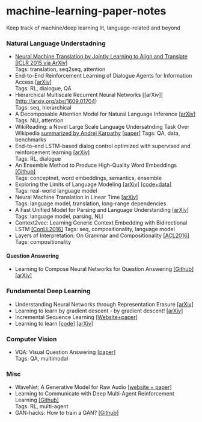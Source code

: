 # machine-learning-paper-notes
Keep track of machine/deep learning lit, language-related and beyond

### Natural Language Understadning 
* [Neural Machine Translation by Jointly Learning to Align and Translate](https://github.com/ilyaeck/machine-learning-paper-notes/blob/master/notes/joint-align-translate.md) [[ICLR 2015 via ArXiv]](https://arxiv.org/abs/1409.0473)<br>
Tags: translation, seq2seq, attention
* End-to-End Reinforcement Learning of Dialogue Agents for Information Access [[arXiv]](https://arxiv.org/abs/1609.00777) <br>
Tags: RL, dialogue, QA
* Hierarchical Multiscale Recurrent Neural Networks [[arXiv]] (http://arxiv.org/abs/1609.01704) <br>
  Tags: seq, hierarchical
* A Decomposable Attention Model for Natural Language Inference [[arXiv]](https://arxiv.org/abs/1606.01933) <br>
  Tags: NLI, attention
* WikiReading: a Novel Large Scale Language Undersatnding Task Over Wikipedia [summarized by Andrej Karpathy](https://github.com/karpathy/paper-notes/blob/master/wikireading.md) [[paper]](http://www.aclweb.org/anthology/P/P16/P16-1145.pdf)
  Tags: QA, data, benchmarks 
* End-to-end LSTM-based dialog control optimized with supervised and reinforcement learning [[arXiv]](https://arxiv.org/abs/1606.01269)<br>
  Tags: RL, dialogue
* An Ensemble Method to Produce High-Quality Word Embeddings [[Github]](https://github.com/LuminosoInsight/conceptnet-numberbatch)<br>
  Tags: conceptnet, word embeddings, semantics, ensemble
* Exploring the Limits of Language Modeling [[arXiv]](https://arxiv.org/abs/1602.02410) [[code+data]](https://github.com/tensorflow/models/tree/master/lm_1b) <br>
  Tags: real-world language model 
* Neural Machine Translation in Linear Time [[arXiv]](https://arxiv.org/abs/1610.10099) <br>
  Tags: language model, translation, long-range dependencies
* A Fast Unified Model for Parsing and Language Understanding [[arXiv]](http://arxiv.org/abs/1603.06021) <br>
  Tags: language model, parsing, NLI
* Context2vec: Learning Generic Context Embedding
with Bidirectional LSTM [[ConLL2016]](http://u.cs.biu.ac.il/~melamuo/publications/context2vec_conll16.pdf)
  Tags: seq, compositionality, language model 
* Layers of Interpretation: On Grammar and Compositionality [[ACL2016]](http://aclweb.org/anthology/W/W15/W15-0128.pdf) <br>
  Tags: compositionality

#### Question Answering
* Learning to Compose Neural Networks for Question Answering [[Github]](https://github.com/jacobandreas/nmn2) [[arXiv]](https://arxiv.org/abs/1601.01705)


### Fundamental Deep Learning 
* Understanding Neural Networks through Representation Erasure [[arXiv]](https://arxiv.org/abs/1612.08220)
* Learning to learn by gradient descent - by gradient descent! [[arXiv]](https://arxiv.org/abs/1606.04474) <br> 
* Incremental Sequence Learning [[Website+paper]](https://edwin-de-jong.github.io/blog/isl/incremental-sequence-learning.html) <br>
* Learning to learn [[code]](https://github.com/deepmind/learning-to-learn) [[arXiv]](https://arxiv.org/abs/1606.04474)

### Computer Vision 
* VQA: Visual Question Answering [[paper]](http://visualqa.org/VQA_ICCV2015.pdf) <br>
  Tags: QA, multimodal 


### Misc 
* WaveNet: A Generative Model for Raw Audio [[website + paper]](https://deepmind.com/blog/wavenet-generative-model-raw-audio/)
* Learning to Communicate with Deep Multi-Agent Reinforcement Learning [[Github]](https://github.com/iassael/learning-to-communicate) <br>
  Tags: RL, multi-agent 
* GAN-hacks: How to train a GAN? [[Github]](https://github.com/soumith/ganhacks)
